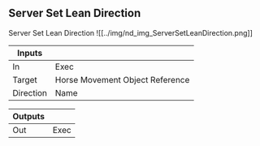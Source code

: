 ## Server Set Lean Direction
Server Set Lean Direction
![[../img/nd_img_ServerSetLeanDirection.png]]

|Inputs||
|--|--|
| In | Exec |
| Target | Horse Movement Object Reference |
| Direction | Name |

|Outputs||
|--|--|
| Out | Exec |

